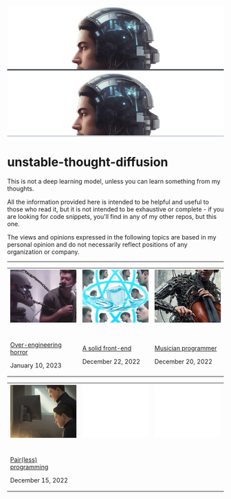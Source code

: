 ![Unstable diffusion](./static/unstable-diffusion-dark.png#gh-dark-mode-only)
![Unstable diffusion](./static/unstable-diffusion-light.png#gh-light-mode-only)

# unstable-thought-diffusion

This is not a deep learning model, unless you can learn something from my thoughts.

All the information provided here is intended to be helpful and useful to those who read it, but it is not intended to be exhaustive or complete - if you are looking for code snippets, you'll find in any of my other repos, but this one.

The views and opinions expressed in the following topics are based in my personal opinion and do not necessarily reflect positions of any organization or company.

---

<table>
  <tr>
    <th width="33%">
      <a href="https://github.com/alan-oliv/unstable-diffusion/blob/main/over-engineering-horror/README.md">
        <img alt="" src="./over-engineering-horror/static/thumbnail.png"></img>
      </a>
    </th>
    <th width="33%">
      <a href="https://github.com/alan-oliv/unstable-diffusion/blob/main/solid-front-end/README.md">
        <img alt="" src="https://raw.githubusercontent.com/alan-oliv/unstable-diffusion/main/solid-front-end/static/thumbnail.png"></img>
      </a>
    </th>
    <th width="33%">
      <a href="https://github.com/alan-oliv/unstable-diffusion/blob/main/musician-programmer/README.md">
        <img alt="" src="https://raw.githubusercontent.com/alan-oliv/unstable-diffusion/main/musician-programmer/static/thumbnail.png"></img>
      </a>
    </th>
  </tr>

  <tr>
    <td width="33%">
      <a href="https://github.com/alan-oliv/unstable-diffusion/blob/main/over-engineering-horror/README.md">
        <br/>
        <img alt="" src="https://badgen.net/badge/5/min%20read/darkgray?scale=1&labelColor=darkgray&color=darkgray&cache=360000" />
        <br/>
        Over-engineering horror
      </a>
      <br/>
      <p>January 10, 2023</p>
    </td>
    <td width="33%">
      <a href="https://github.com/alan-oliv/unstable-diffusion/blob/main/solid-front-end/README.md">
        <br/>
        <img alt="" src="https://badgen.net/badge/5/min%20read/darkgray?scale=1&labelColor=darkgray&color=darkgray&cache=360000" />
        <br/>
        A solid front-end
      </a>
      <br/>
      <p>December 22, 2022</p>
    </td>
    <td width="33%">
      <a href="https://github.com/alan-oliv/unstable-diffusion/blob/main/musician-programmer/README.md">
        <br/>
        <img alt="" src="https://badgen.net/badge/4/min%20read/darkgray?scale=1&labelColor=darkgray&color=darkgray&cache=360000" />
        <br/>
        Musician programmer
      </a>
      <br/>
      <p>December 20, 2022</p>
    </td>
  </tr>
</table>

<table>
  <tr>
    <th width="33%">
      <a href="https://github.com/alan-oliv/unstable-diffusion/blob/main/pair-less-programming/README.md">
        <img alt="" src="./pair-less-programming/static/thumbnail.png"></img>
      </a>
    </th>
    <th width="33%">
        <img alt="" src="./static/thumbnail.png"></img>
    </th>
    <th width="33%">
        <img alt="" src="./static/thumbnail.png"></img>
    </th>
  </tr>

  <tr>
    <td width="33%">
      <a href="https://github.com/alan-oliv/unstable-diffusion/blob/main/pair-less-programming/README.md">
        <br/>
        <img alt="" src="https://badgen.net/badge/2/min%20read/darkgray?scale=1&labelColor=darkgray&color=darkgray&cache=360000" />
        <br/>
        Pair(less) programming
      </a>
      <br/>
      <p>December 15, 2022</p>
    </td>
    <td width="33%"> </td>
    <td width="33%"></td>
  </tr>
</table>

